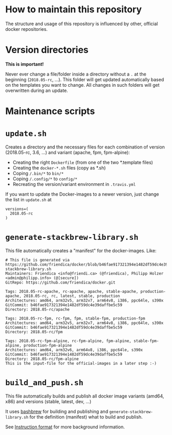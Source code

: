 # How to maintain this repository

The structure and usage of this repository is influenced by other, official docker repositories.

# Version directories

**This is important!**

Never ever change a file/folder inside a directory without a `.` at the beginning (`2018.05-rc`, ...).
This folder will get updated automatically based on the templates you want to change.
All changes in such folders will get overwritten during an update.

# Maintenance scripts

# `update.sh`
   
Creates a directory and the necessary files for each combination of version (2018.05-rc, 3.6, ...) and variant (apache, fpm, fpm-alpine):

- Creating the right `Dockerfile` (from one of the two *.template files)
- Creating the `docker-*.sh` files (copy as *.sh)
- Coping `/.bin/*` to `bin/*`
- Coping `/.config/*` to `config/*`
- Recreating the version/variant environment in `.travis.yml` 
   
If you want to update the Docker-images to a newer version, just change the list in `update.sh` at
```shell
versions=(
  2018.05-rc
)
```
   
# `generate-stackbrew-library.sh`
   
This file automatically creates a "manifest" for the docker-images.
Like:

```console   
# This file is generated via https://github.com/friendica/docker/blob/b46fae917321394e1482df59dc4e39daffbe5c59/generate-stackbrew-library.sh
Maintainers: Friendica <info@friendi.ca> (@friendica), Philipp Holzer <admin@philipp.info> (@[secure])
GitRepo: https://github.com/friendica/docker.git

Tags: 2018.05-rc-apache, rc-apache, apache, stable-apache, production-apache, 2018.05-rc, rc, latest, stable, production
Architectures: amd64, arm32v5, arm32v7, arm64v8, i386, ppc64le, s390x
GitCommit: b46fae917321394e1482df59dc4e39daffbe5c59
Directory: 2018.05-rc/apache

Tags: 2018.05-rc-fpm, rc-fpm, fpm, stable-fpm, production-fpm
Architectures: amd64, arm32v5, arm32v7, arm64v8, i386, ppc64le, s390x
GitCommit: b46fae917321394e1482df59dc4e39daffbe5c59
Directory: 2018.05-rc/fpm

Tags: 2018.05-rc-fpm-alpine, rc-fpm-alpine, fpm-alpine, stable-fpm-alpine, production-fpm-alpine
Architectures: amd64, arm32v6, arm64v8, i386, ppc64le, s390x
GitCommit: b46fae917321394e1482df59dc4e39daffbe5c59
Directory: 2018.05-rc/fpm-alpine
This is the input-file for the official-images in a later step :-)
```

# `build_and_push.sh`

This file automatically builds and publish all docker image variants (amd64, x86) and versions (stable, latest, dev, ...)

It uses [bashbrew](https://github.com/docker-library/official-images/tree/master/bashbrew) for building and publishing and `generate-stackbrew-library.sh` for the definition (manifest) what to build and publish.

See [Instruction format](https://github.com/docker-library/official-images/blob/master/README.md#instruction-format) for more background information.